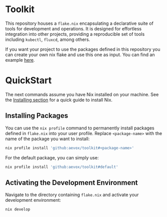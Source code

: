 # Toolkit

This repository houses a `flake.nix` encapsulating a declarative suite of tools for development and operations.
It is designed for effortless integration into other projects, providing a reproducible set of tools including `kubectl`, `fluxcd`, among others.

If you want your project to use the packages defined in this repository you can create your own nix flake and use this one as input.
You can find an example [here](./examples/flake.nix).


# QuickStart
The next commands assume you have Nix installed on your machine.
See the [Installing section](#installing-nix) for a quick guide to install Nix.

## Installing Packages

You can use the `nix profile` command to permanently install packages defined in `flake.nix` into your user profile.
Replace `<package-name>` with the name of the package you want to install:
```bash
nix profile install 'github:aevox/toolkit#<package-name>'
```

For the default package, you can simply use:
```bash
nix profile install 'github:aevox/toolkit#default'
```

## Activating the Development Environment

Navigate to the directory containing `flake.nix` and activate your development environment:
```bash
nix develop
```

You can also use nix-shells. You can find an example [here](./examples/shell.nix)
Navigate to the directory containing `shell.nix` and activate the nix shell:
```bash
nix-shell
```

## Automatic Dev Shell Loading with Direnv

[Direnv](https://direnv.net) is a tool that automatically loads and unloads environment variables as you switch between different project directories.

**Install Direnv** using your system's package manager or Nix (it is also in this flake):
```bash
# This uses Nix to install direnv
nix profile install nixpkgs#direnv

# You can also use this flake:
nix profile install gihub.com/aevox/toolkit#direnv
```

**Activate** direnv in your shell:
```bash
echo 'eval "$(direnv hook zsh)"' >> ~/.zshrc
# If you're using bash
# echo 'eval "$(direnv hook bash)"' >> ~/.bashrc
```

**Configure `.envrc`** to automatically load your Nix environment:
```bash
direnv allow .envrc
```

# Installing Nix

Here is a TLDR to install nix on either MacOS or Linux. (last update 08/04/2024).
You can find more information on the [official download page](https://nixos.org/download/).

## MacOS

**Install Nix**:
```bash
sh <(curl -L https://nixos.org/nix/install)
```

**Enable** the `flake` command and **add caches** for accessing pre-built binaries:
```bash
mkdir -p "$HOME"/.config/nix/
cat << EOF > "$HOME"/.config/nix/nix.conf
substituters = https://nix-community.cachix.org https://cache.nixos.org/
trusted-public-keys = nix-community.cachix.org-1:mB9FSh9qf2dCimDSUo8Zy7bkq5CX+/rkCWyvRCYg3Fs= cache.nixos.org-1:6NCHdD59X431o0gWypbMrAURkbJ16ZPMQFGspcDShjY=
experimental-features = nix-command flakes
EOF
```

**Authorize** users with root privileges to utilize caches:
```bash
sudo mkdir -p /etc/nix
echo 'trusted-users = root @admin' | sudo tee -a /etc/nix/nix.conf
```

**Restart** the Nix daemon to apply changes:
```bash
sudo launchctl unload /Library/LaunchDaemons/org.nixos.nix-daemon.plist
sudo launchctl load /Library/LaunchDaemons/org.nixos.nix-daemon.plist
```

## Linux

**Install Nix**:
```bash
sh <(curl -L https://nixos.org/nix/install) --daemon
```

**Enable** the `flake` command and add Nix caches for accessing pre-built binaries:
```bash
mkdir -p "$HOME"/.config/nix/
cat << EOF > "$HOME"/.config/nix/nix.conf
substituters = https://nix-community.cachix.org https://cache.nixos.org/
trusted-public-keys = nix-community.cachix.org-1:mB9FSh9qf2dCimDSUo8Zy7bkq5CX+/rkCWyvRCYg3Fs= cache.nixos.org-1:6NCHdD59X431o0gWypbMrAURkbJ16ZPMQFGspcDShjY=
experimental-features = nix-command flakes
EOF
```

**Authorize** users with root privileges to utilize caches:
```bash
sudo mkdir -p /etc/nix
echo 'trusted-users = root @wheel' | sudo tee -a /etc/nix/nix.conf
```

**Restart** the Nix daemon to apply changes:
```bash
sudo systemctl restart nix-daemon
```


# Enhancing the Shell Experience with ZSH

To use `zsh` as your default shell in Nix-generated environments, integrate the [oh-my-zsh](https://github.com/robbyrussell/oh-my-zsh/) plugin [zsh-nix-shell](https://github.com/chisui/zsh-nix-shell) for seamless transition, alongside [nix-zsh-completions](https://github.com/spwhitt/nix-zsh-completions) for improved command-line completion.

**Clone and set up the plugin**:

```bash
git clone https://github.com/chisui/zsh-nix-shell.git $ZSH_CUSTOM/plugins/nix-shell
```

**Activate the plugin** by adding `nix-shell` to the plugins list in your `~/.zshrc`.
